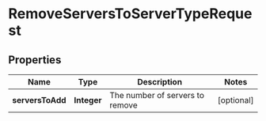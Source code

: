 

# RemoveServersToServerTypeRequest

## Properties

Name | Type | Description | Notes
------------ | ------------- | ------------- | -------------
**serversToAdd** | **Integer** | The number of servers to remove |  [optional]



